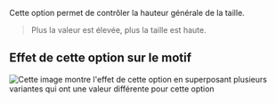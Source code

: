 Cette option permet de contrôler la hauteur générale de la taille.

> Plus la valeur est élevée, plus la taille est haute.

## Effet de cette option sur le motif

![Cette image montre l'effet de cette option en superposant plusieurs variantes qui ont une valeur différente pour cette option](shin_rise_sample.svg "Effet de cette option sur le motif")
